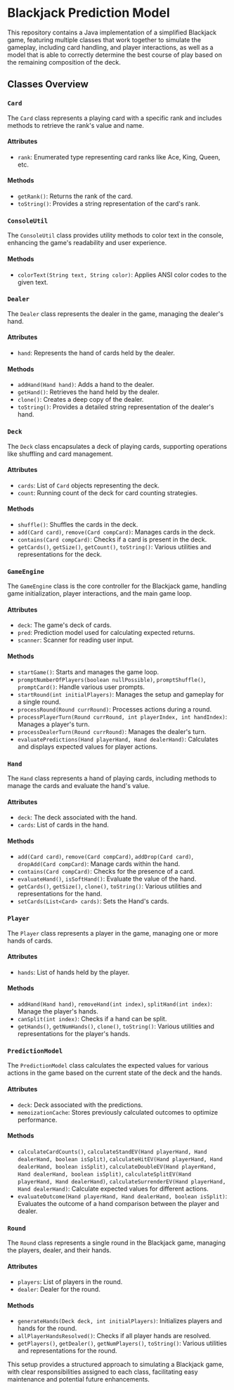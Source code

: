 # Blackjack Prediction Model

This repository contains a Java implementation of a simplified Blackjack game, featuring multiple classes that work together to simulate the gameplay, including card handling, and player interactions, as well as a model that is able to correctly determine the best course of play based on the remaining composition of the deck.

## Classes Overview

### `Card`

The `Card` class represents a playing card with a specific rank and includes methods to retrieve the rank's value and name.

#### Attributes
- `rank`: Enumerated type representing card ranks like Ace, King, Queen, etc.

#### Methods
- `getRank()`: Returns the rank of the card.
- `toString()`: Provides a string representation of the card's rank.

### `ConsoleUtil`

The `ConsoleUtil` class provides utility methods to color text in the console, enhancing the game's readability and user experience.

#### Methods
- `colorText(String text, String color)`: Applies ANSI color codes to the given text.

### `Dealer`

The `Dealer` class represents the dealer in the game, managing the dealer's hand.

#### Attributes
- `hand`: Represents the hand of cards held by the dealer.

#### Methods
- `addHand(Hand hand)`: Adds a hand to the dealer.
- `getHand()`: Retrieves the hand held by the dealer.
- `clone()`: Creates a deep copy of the dealer.
- `toString()`: Provides a detailed string representation of the dealer's hand.

### `Deck`

The `Deck` class encapsulates a deck of playing cards, supporting operations like shuffling and card management.

#### Attributes
- `cards`: List of `Card` objects representing the deck.
- `count`: Running count of the deck for card counting strategies.

#### Methods
- `shuffle()`: Shuffles the cards in the deck.
- `add(Card card)`, `remove(Card compCard)`: Manages cards in the deck.
- `contains(Card compCard)`: Checks if a card is present in the deck.
- `getCards()`, `getSize()`, `getCount()`, `toString()`: Various utilities and representations for the deck.

### `GameEngine`

The `GameEngine` class is the core controller for the Blackjack game, handling game initialization, player interactions, and the main game loop.

#### Attributes
- `deck`: The game's deck of cards.
- `pred`: Prediction model used for calculating expected returns.
- `scanner`: Scanner for reading user input.

#### Methods
- `startGame()`: Starts and manages the game loop.
- `promptNumberOfPlayers(boolean nullPossible)`, `promptShuffle()`, `promptCard()`: Handle various user prompts.
- `startRound(int initialPlayers)`: Manages the setup and gameplay for a single round.
- `processRound(Round currRound)`: Processes actions during a round.
- `processPlayerTurn(Round currRound, int playerIndex, int handIndex)`: Manages a player's turn.
- `processDealerTurn(Round currRound)`: Manages the dealer's turn.
- `evaluatePredictions(Hand playerHand, Hand dealerHand)`: Calculates and displays expected values for player actions.

### `Hand`

The `Hand` class represents a hand of playing cards, including methods to manage the cards and evaluate the hand's value.

#### Attributes
- `deck`: The deck associated with the hand.
- `cards`: List of cards in the hand.

#### Methods
- `add(Card card)`, `remove(Card compCard)`, `addDrop(Card card)`, `dropAdd(Card compCard)`: Manage cards within the hand.
- `contains(Card compCard)`: Checks for the presence of a card.
- `evaluateHand()`, `isSoftHand()`: Evaluate the value of the hand.
- `getCards()`, `getSize()`, `clone()`, `toString()`: Various utilities and representations for the hand.
- `setCards(List<Card> cards)`: Sets the Hand's cards.

### `Player`

The `Player` class represents a player in the game, managing one or more hands of cards.

#### Attributes
- `hands`: List of hands held by the player.

#### Methods
- `addHand(Hand hand)`, `removeHand(int index)`, `splitHand(int index)`: Manage the player's hands.
- `canSplit(int index)`: Checks if a hand can be split.
- `getHands()`, `getNumHands()`, `clone()`, `toString()`: Various utilities and representations for the player's hands.

### `PredictionModel`

The `PredictionModel` class calculates the expected values for various actions in the game based on the current state of the deck and the hands.

#### Attributes
- `deck`: Deck associated with the predictions.
- `memoizationCache`: Stores previously calculated outcomes to optimize performance.

#### Methods
- `calculateCardCounts()`, `calculateStandEV(Hand playerHand, Hand dealerHand, boolean isSplit)`, `calculateHitEV(Hand playerHand, Hand dealerHand, boolean isSplit)`, `calculateDoubleEV(Hand playerHand, Hand dealerHand, boolean isSplit)`, `calculateSplitEV(Hand playerHand, Hand dealerHand)`, `calculateSurrenderEV(Hand playerHand, Hand dealerHand)`: Calculate expected values for different actions.
- `evaluateOutcome(Hand playerHand, Hand dealerHand, boolean isSplit)`: Evaluates the outcome of a hand comparison between the player and dealer.

### `Round`

The `Round` class represents a single round in the Blackjack game, managing the players, dealer, and their hands.

#### Attributes
- `players`: List of players in the round.
- `dealer`: Dealer for the round.

#### Methods
- `generateHands(Deck deck, int initialPlayers)`: Initializes players and hands for the round.
- `allPlayerHandsResolved()`: Checks if all player hands are resolved.
- `getPlayers()`, `getDealer()`, `getNumPlayers()`, `toString()`: Various utilities and representations for the round.

This setup provides a structured approach to simulating a Blackjack game, with clear responsibilities assigned to each class, facilitating easy maintenance and potential future enhancements.